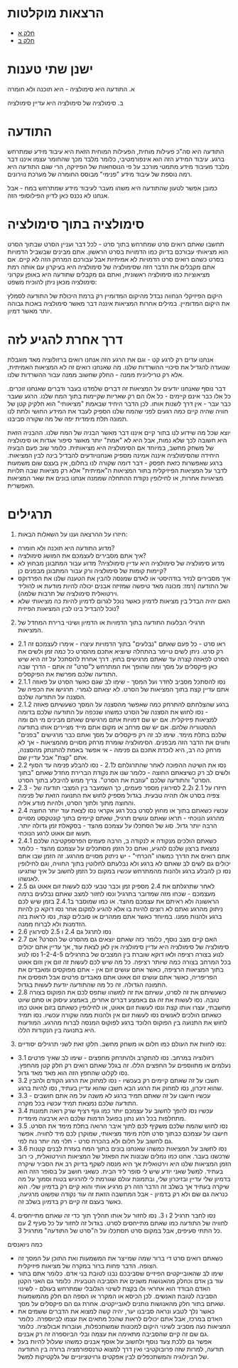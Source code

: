 הרצאות מוקלטות
=====

- [חלק א](https://soundcloud.com/michael-simkin/dlugmvy63xau)
- [חלק ב](https://soundcloud.com/michael-simkin/0oumsje1t0pm)

ישנן שתי טענות
=====

א. התודעה היא סימולציה - היא תוכנה ולא חומרה 

ב. סימולציה של סימולציה היא עדיין סימולציה 

התודעה
=====

התודעה היא סה"כ פעילות מוחית, הפעילות המוחית הזאת היא עיבוד מידע שמתרחש ברגע. עיבוד המידע הזה הוא אינפורמטיבי, כלומר מלבד מכך שהחומר עצמו איננו דבר מלבד מעיבוד מידע מתמטי מורכב על פי הנוסחאות של הפיזיקה, הרי שגם התודעה היא רמה נוספת של עיבוד מידע "פנימי" מבוסס החומרה של מערכת נוירונים.

כמובן אפשר לטעון שהתודעה היא משהו מעבר לעיבוד מידע שמתרחש במח - אבל אנחנו לא נכנס כאן לדיון הפילוסופי הזה. 

סימולציה בתוך סימולציה
=====

תחשבו שאתם רואים סרט שמתרחש בתוך סרט - לכל דבר ועניין הסרט שבתוך הסרט הוא מציאותי עבורכם בדיוק כמו הדמויות בסרט הראשון. אתם מבינים שבשביל הדמויות בסרט כשהם רואים סרט הדמויות לא אמיתיות אבל עבורכם המרחק הזה לא קיים. אם אתם מקבלים את הדבר הזה שסימולציה של סימולציה היא בעיקרון עם אותה רמת מציאוציות כמו סימולציה ראשונית, ואתם גם מקבלים שתודעה היא באופן עקרוני סימולציה מכאן ניתן להוכיח משפט:

היקום הפיזיקלי הנחווה נבדל מהיקום המדומיין רק ברמת היכולת של התודעה לסמלץ את היקום המדומיין. במילים אחרות המציאות איננה דבר מאשר סימולציה באכות גבוהה יותר מאשר דמיון. 

דרך אחרת להגיע לזה
=====

אנחנו עדים רק לרגע קט - וגם את הרגע הזה אנחנו רואים ברזולוציה מאד מוגבלת שנועדה להגדיל את סיכויי ההשרדות שלנו. מה שאנחנו רואים זה לא המציאות האמיתית, אלא רק טריליונית ממנה - החלק שחשוב ממנה עבור ההשרדות שלנו. 

דבר נוסף שאנחנו יודעים על המציאות זה דברים שלמדנו בעבר ודברים שאנחנו זוכרים. כל אלו כבר אינם קיימים - כל אלו הם רק שאריות שקיימות בתוך המח שלנו. הרגע שעבר כבר עבר - אין דרך לשנות אותו. לכן הדבר היחיד שבאמת "מציאותי" הוא חלקיק קטן של חוויה שהיה קיים כמה רגעים לפני שהמח שלנו הספיק לעבד את המידע החושי ולתת לנו תמונה תלת מימדית יפה של מה שקורה סביבנו. 

יוצא שכל מה שידוע לנו בתור קיים איננו דבר מאשר הבניה של המח שלנו. ההבניה הזאת היא חשובה לכך שלא נמות, אבל היא לא "אמת" יותר מאשר סיפור אגדות או סימולציה של משחק מחשב, במיוחד אם הסימולציה היא מציאותית. כלומר שוב פעם הבעיה היחידה שהסימולציה איננה אמינה מספיק ואנחנויודעים להבדיל בינה לבין המציאות. ברגע שאפשרות כזאת תפסק - דבר דומה שקורה לנו בחלום, אין בעצם שום משמעות לדבר על המציאות הפיזיקלית בתור המציאות ה"אמיתית" אלא רק מציאות שבה תלויות מציאויות אחרות, או לחילופין נקודת ההתחלה שממנה אנחנו בונים את שאר המציאות האפשרית. 

תרגילים
=====

1. חיזרו על ההרצאה וענו על השאלות הבאות: 
 - מדוע התודעה היא תוכנה ולא חומרה? 
 - איך אתם מסבירים לעצמכם את המושג סימולציה? 
 -  מדוע סימולציה של סימולציה היא עדיין סימולציה? מדוע עבור המתבונן מבחוץ לא קיימות קומות של סימולציה ורק עבור המתבונן מבפנים כן? 
 - איך מסבירים לנזיר בודהיסטי או לאדם שמנסה להבין את הטענה שלנו את הפרדוקס של התודעה  (רמז: מכונה מאד טיפשה שמזיזה אבנים יכולה להיות מודעת או להוליד וירטואלית סימולציה של תרבות שלמה).
 - האם יהיה הבדל בין מציאות לדמיון כאשר נוכל לגרום לדמיון להיות כה מציאותי שלא נוכל להבדיל בינו לבין המציאות הפיזית? 
 
2. תרגילי הבלעות התודעה בתוך הדמויות או הדמיון ושינוי ברירת המחדל של המציאות. 

- 2.1 ראו סרט - כל פעם שאתם "נבלעים" בתוך הדמויות עיצרו - אימרו לעצמכם זה רק סרט. ניתן לשים טיימר בהתחלה שיוציא אתכם מהסרט כל כמה זמן ולשים את הסרט לפאוזה קצרה עד שאתם מרגישים בחוץ. דרך אחרת להסתכל על זה היא שיש כאן פיקסלים על מסך ומה שהופך את המתרחש ל"סרט" זה אתם - הדרך שבה התודעה שלכם מפרשת את הפיקסלים.
- 2.1.1 נסו להסתכל מסביב לחדר ועל המסך - שימו לב שגם כאשר הסרט על פאוזה אתם עדיין קצת בתוך המציאות של הסרט. לא יצאתם לגמרי. תרגישו את הכפיה של הסצנה על התודעה שלכם. 
- 2.1.2 ברגע שהצלחתם להתרחק כמה שאפשר מהסצנה על המסך כשעשיתם פאוזה - נסו לחוש את הסצנה של הסרט כמשהו שנכפה על התודעה שלכם בדומה למציאות פיזיקלית. אם יש שם דמויות אתם מרגישים שאתם מבינים מי הם ומה ההסטוריה שלהם. אם יש שם מרחב או מקום אתם מייד מציירים אותו בתודעה שלכם בתלת מימד. שימו לב זה רק פיקסלים על מסך ואתם כבר מרגישים "בפנים" וחווים את הדבר הזה מבפנים. הסימולציה שומרת מרחק מסויים מהמציאות - אך לא מרחק כה רב, היא לוכדת אתכם גם פנימה - אי אפשר באמת להתנתק מהסצנה, אתם "קצת" אבל עדיין שם. 
- 2.2 נסו את השיטה ההפוכה לאחר שהתרגלתם ל2.1 - נסו להבלע פנימה עד הסוף ולשים לב רק כשיצאתם החוצה - כלומר שנו את נקודת הברירת מחדל שאתם "בתוך הסרט" והתודעה שלכם "עוזבת את הסרט". צריך ממש להיבלע בתוך הסרט.  
- 2.3 - חיזרו על 2.1 ו2.2 לסירוגין מספר פעמים, כך השמעבר בין המצבי תודעה של צפיה בסרט אלו תהיה טבעית. בגדול מספיק לחוש את התנועה הזאת של פנימה והחוצה מתוך ולתוך הסרט, ולהיות מודע אליה. 
- 2.4 עכשיו כשאתם בתוך או מחוץ לסרט בכל רגע אקראי נסו לצאת עוד יותר החוצה מהרגע הנוכחי - תראו שאתם עושים תרגיל, שאתם קיימים בתוך קונטקסט מסויים הרבה יותר גדול. סוג של הסתכלו על עצמכם מהצד - בסקאלת זמן גדולה יותר. תעשו זום אאוט לרגע הנוכחי. 
- 2.4.1 כשאתם הולכים מנקודה א לנקודה ב, הרבה פעמים הפרספקטיבה שלכם נמצאת ברצון שלכם להגיע, ואתם כל הזמן מסתכלים על עצמכם מהצד - כלומר אתם רואים את הדרך כמשהו "הכרחי" - יש ניתוק מסויים מהרגע. זה הזמן שבו אתם יכולים גם לשים לב שאתם לא ברגע ולא נבלעתם לחלוטין בתוך החוויה, וגם לחילופין נסו כן להבלע ברגע ולהנות מהמתרחש עכשיו במקום כל הזמן לחשוב על איך שתגיעו לאנשהו. 
- 2.5 לאחר שתרגלתם את 2.4 מספיק זמן וכבר טבעי לכם לעשות זום אאוט גם מעצמכם - שכחו מזה שמדובר בתרגיל ונסו לחזור למצב שאתם נבלעים ברמה הראשונה ולא ראיתם את עצמכם מהצד. או כמו שמוסבר ב2.4.1 בזמן שיש לכם ניתוק מהרגע ואתם לא רוצים להיות בו אלא להגיע למקום אחר נסו דוקא כן להיות ברגע ולהנות ממנו. במיוחד כאשר אתם ממהרים או סובלים קצת, נסו לראות בזה הזדמנות ולא לברוח ממנה. 
- 2.6 נסו לתרגל גם 2.4 ו 2.5 לסירוגין
- 2.7 האם קיים מצב נוסף, כלומר כזה שאתם יוצאים גם מהסרט של הסרט? אם סימולציה של סימולציה היא עדיין סימולציה אין לאן לצאת עוד, אך עדיין אתם יכולים לנוע בצורה רציפה ולאו דוקא שוברת בין המצבים של בתרגילים 1-2-4-5 נסו לנוע בכל המרחב בצורה כמה שיותר רציפה. כל מה שיש לכם לעשות זה זום אין וזום אאוט בתוך המציאות הרציפה, כאשר אתם עושים זום אין - אתם מפוקסים ומאבדים את הפריפריה, כאשר אתם עושים זום אאוט אתם מאבדים פרטים אבל תופסים את התמונה הגדולה. זה כל מה שהתודעה יודעת לעשות בגדול. 
- 2.8 כשעשיתם את זה לסרט, עשיתם את זה למשהו שתפס לכם את הפוקוס בצורה טובה. נסו לעשות את זה גם באמצע דברים אחרים, באמצע עיסוק או סתם שיוט מחשבתי, עצרו אותו קצת ונסו לעשות זום אאוט, או לחילופין כשאתם בזום אאוט כמו כשאתם הולכים לאנשים נסו לעשות זום אין ולהנות ממה שקורה עכשיו. נסו תמיד לחוש את התנועה בין הפוקוס הלוכד ברגע לפוקוס המנסה לברוח מהרגע. המודעות היא בתנועה בין הנקודות הללו. 

3. נסו לחוות את העולם כמו חלום או משחק מחשב. חלקו זאת לשני תרגילים יסודיים: 
- 3.1 רזולוציה במרחב. נסו להתקרב ולהתרחק מחפצים - שימו לב שאיך פרטים נעלמים או מתווספים על החפצים הללו. זה בגלל שאתם רואים רק חלק קטן מהחפץ. נסו לקלוט שהחפץ הזה הוא מאד מאד גדול. 
- 3.2 חשבו על זה שאתם קיימים רק בעכשיו - נסו למחוק את הרגע הקודם ולהבין שהוא זיכרון, נסו למחוק את הרגע הבא חשבו שהוא עדיין בעתיד, נסו להיות ברגע. 
- 3.3 עכשיו חישבו על זה שאתם תמיד ברגע לא משנה על מה אתם חושבים - התודעה שלכם נמצאת תמיד עכשיו בכל מקרה. 
- 3.4 עכשיו נסו להפך לחשוב על עצמכם יותר כמו גוף רציף שרק רואה תמונות מתחלפות בכל רגע נתון בפועל הדמות שלכם היא ארבעה מימדית. 
- 3.5 נסו לחוש שהמח שלכם משקיף לכם לתוך איבר הרואה בתלת מימד את הסרט. חישבו על עצמכם כבתוך סרט תלת מימד מציאותי, שמוקרן לכם מיד לחוויה. אפשר גם לחשוב על חלום ולא בהכרח סרט - תלוי מה יותר נוח למי. 
- 3.6 נסו לחשוב על המציאות כמשהו שאנחנו בונים בתוך המח בעזרת לבנים קטנות שרכשנו בעבר. אחנו כמו נמלים שבונות את הפאזל של המציאות הוירטואלית, כי רוב הזמן המציאות שלנו היא וירטואלית אך היא מנסה לשקף בדיוק רב את הסביר שיקרה בעתיד. למשל שאני יודע שיש לי סופר ליד הבית. כשאני חושב על בסופר הזה הוא בדמיון שלי עדיין ובזיכרון שלי, ובתמונת עולם שגורמת לי להרגיש בטוח וסמוך על מה שיקרה בעתיד אך בשלב זה הדבר הזה רק מרגיע אותי והוא קיים רק בדמיון שלי. הוא כנראה גם שם ולא רק בדמיון - אבל המחשבה הזאת זה עוד נקודה שפשוט מרגיעה, כאשר בעצם זה קיים רק בדמיון בשלב זה. 

4. נסו לחבר תרגיל 2 ו 3. נסו לחזור על אותו תהליך תוך כדי זה שאתם מתייחסים לחוויה של התודעה כמו שאתם מתייחסים לסרט. בגדול זה לחזור על כל סעיף 2 עם כל התתי סעיפים, אבל במקום סרט תסתכלו על ה"סרט של התודעה" מתרגיל 3. 

כמה ניואנסים 

- כשאתם רואים סרט די ברור שמה שמייצר את המשמעות ואת התוכן על המסך זה הצופה. הדבר פחות ברור במקרה של מציאות פיזיקלית. 
- שימו לב שהאובייקטים הפיזיים שסביבכם נבנו לטובת בני אדם. כלומר אתם בתור עוד בן אדם וכחלק מהאנושות משנים את הסביבה הטבעית. כלומר גם האני הקטן האדם הבודד הוא אחראי ולו בקצת לשינוי הגלובלי שמתרחש בעולם - לשינוי הסביבה לטובת האנשים. לכן הכיסא או המקרר או הספה הם חלק מהמשמעות שאתם בתור חלק מהאנושות נותנים לאובייקטים. אחרת גם הם פיקסלים על מסך. 
- כאשר נלך לטבע ונראה סביבנו יער, יהיה קשה למצוא את הדברים ששמים את האדם במרכז, אבל אתם יכולים לראות שהכל מתאים את עצמו לביוספרה. כלומר המציאות נעה מסביב לשינוי היקום למכונות שמשתכפלות, ועוברות אבולוציה. כלומר גם שם זה קיים שהסביבה מתאימה את עצמה ובלי הביוספרה זה רק אבנים. 
- אפשר גם ללכת צעד נוסף ולחשוב על אוסף אבנים כמשהו שעלול להיות בעל תודעה, למרות שזה פרובוקטיבי ואין דרך למצוא טרנספורמציה ברורה בין התודעה של הביולוגיה והמשתכפלים לבין אפקטים גרויטציוניים של גלקטיקות למשל. 

